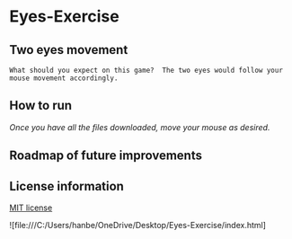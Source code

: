 # Eyes-Exercise

## Two eyes movement
```What should you expect on this game?  The two eyes would follow your mouse movement accordingly.```

## How to run 
*Once you have all the files downloaded, move your mouse as desired.*

## Roadmap of future improvements

## License information
[MIT license](https://choosealicense.com/licenses/mit/)

![file:///C:/Users/hanbe/OneDrive/Desktop/Eyes-Exercise/index.html]
